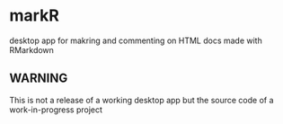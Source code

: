 # markR
desktop app for makring and commenting on HTML docs made with RMarkdown

## WARNING

This is not a release of a working desktop app but the source code of a work-in-progress project

